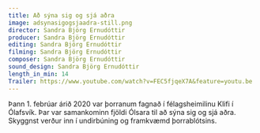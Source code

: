 ```yaml
---
title: Að sýna sig og sjá aðra
image: adsynasigogsjaadra-still.png
director: Sandra Björg Ernudóttir
producer: Sandra Björg Ernudóttir
editing: Sandra Björg Ernudóttir
filming: Sandra Björg Ernudóttir
composer: Sandra Björg Ernudóttir
sound_design: Sandra Björg Ernudóttir
length_in_min: 14
Trailer: https://www.youtube.com/watch?v=FEC5fjqeX7A&feature=youtu.be
---
```

Þann 1. febrúar árið 2020 var þorranum fagnað í félagsheimilinu Klifi í Ólafsvík. Þar var samankominn fjöldi Ólsara til að sýna sig og sjá aðra. Skyggnst verður inn í undirbúning og framkvæmd þorrablótsins.